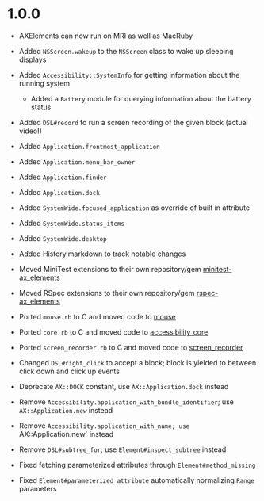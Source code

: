 # 1.0.0 

  * AXElements can now run on MRI as well as MacRuby

  * Added `NSScreen.wakeup` to the `NSScreen` class to wake up sleeping displays
  * Added `Accessibility::SystemInfo` for getting information about the running system
    - Added a `Battery` module for querying information about the battery status
  * Added `DSL#record` to run a screen recording of the given block (actual video!)
  * Added `Application.frontmost_application`
  * Added `Application.menu_bar_owner`
  * Added `Application.finder`
  * Added `Application.dock`
  * Added `SystemWide.focused_application` as override of built in attribute
  * Added `SystemWide.status_items`
  * Added `SystemWide.desktop`
  * Added History.markdown to track notable changes

  * Moved MiniTest extensions to their own repository/gem [minitest-ax\_elements](https://github.com/AXElements/minitest-ax_elements)
  * Moved RSpec extensions to their own repository/gem [rspec-ax\_elements](https://github.com/AXElements/rspec-ax_elements)

  * Ported `mouse.rb` to C and moved code to [mouse](https://github.com/AXElements/mouse)
  * Ported `core.rb` to C and moved code to [accessibility\_core](https://github.com/AXElements/accessibility_core)
  * Ported `screen_recorder.rb` to C and moved code to [screen\_recorder](https://github.com/AXElements/screen_recorder)

  * Changed `DSL#right_click` to accept a block; block is yielded to between click down and click up events

  * Deprecate `AX::DOCK` constant, use `AX::Application.dock` instead
  * Remove `Accessibility.application_with_bundle_identifier`; use `AX::Application.new` instead
  * Remove `Accessibility.application_with_name; use `AX::Application.new` instead
  * Remove `DSL#subtree_for`; use `Element#inspect_subtree` instead

  * Fixed fetching parameterized attributes through `Element#method_missing`
  * Fixed `Element#parameterized_attribute` automatically normalizing `Range` parameters
